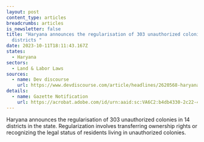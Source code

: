 ```yaml
---
layout: post
content_type: articles
breadcrumbs: articles
is_newsletter: false
title: "Haryana announces the regularisation of 303 unauthorized colonies in 14
  districts "
date: 2023-10-11T18:11:43.167Z
states:
  - Haryana
sectors:
  - Land & Labor Laws
sources:
  - name: Dev discourse
    url: https://www.devdiscourse.com/article/headlines/2620568-haryana-decides-to-regularise-303-unauthorised-colonies-cm-khattar-says-remaining-such-colonies-to-be-authorised-by-januar
details:
  - name: Gazette Notification
    url: https://acrobat.adobe.com/id/urn:aaid:sc:VA6C2:b4db4330-2c22-422e-a6e8-cd8c496c44a4
---
```

Haryana announces the regularisation of 303 unauthorized colonies in 14 districts in the state. Regularization involves transferring ownership rights or recognizing the legal status of residents living in unauthorized colonies.
